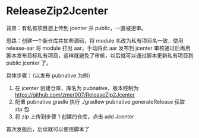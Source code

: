 # ReleaseZip2Jcenter

背景：有私有项目想上传到 jcenter 并 public，一直被拒审。

思路：创建一个新仓库并加些源码，将 module 名改为私有项目名一致，使用 release-aar 将 module 打出 aar，手动将此 aar 发布到 jcenter 审核通过后再用脚本发布目标私有项目，这样就避免了审核，以后就可以通过脚本更新私有项目到 public jcenter 了。

具体步骤：（以发布 pubnative 为例）

1. 在 jcenter 创建仓库，库名为 pubnative，版本控制为 https://github.com/zmer007/ReleaseZip2Jcenter
2. 配置 pubnative gradle 执行 ./gradlew pubnative:generateRelease 获取 zip 包
3. 将 zip 上传到步骤 1 创建的仓库，点击 add Jcenter

首次发版后，后续就可以使用脚本了
